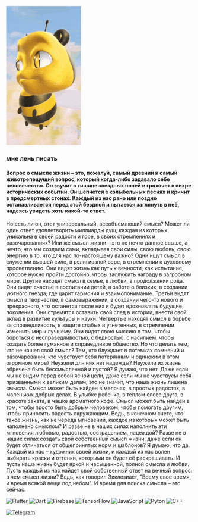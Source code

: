 ![Header](https://github.com/rtrtrturtr/rtrtrturtr/blob/main/assets/bee-rizz-bee-eyebrow.gif)

### мне лень писать

#### Вопрос о смысле жизни – это, пожалуй, самый древний и самый животрепещущий вопрос, который когда-либо задавало себе человечество. Он звучит в тишине звездных ночей и грохочет в вихре исторических событий. Он шепчется в колыбельных песнях и кричит в предсмертных стонах. Каждый из нас рано или поздно останавливается перед этой бездной и пытается заглянуть в неё, надеясь увидеть хоть какой-то ответ.
Но есть ли он, этот универсальный, всеобъемлющий смысл? Может ли один ответ удовлетворить миллиарды душ, каждая из которых уникальна в своей радости и горе, в своих стремлениях и разочарованиях? Или же смысл жизни – это не нечто данное свыше, а нечто, что мы создаем сами, вкладывая свои силы, свою любовь, свою энергию в то, что для нас по-настоящему важно?
Одни ищут смысл в служении высшей силе, в религиозной вере, в стремлении к духовному просветлению. Они видят жизнь как путь к вечности, как испытание, которое нужно пройти достойно, чтобы заслужить награду в загробном мире. Другие находят смысл в семье, в любви, в продолжении рода. Они видят счастье в воспитании детей, в заботе о близких, в создании уютного гнезда, где царит гармония и взаимопонимание. Третьи видят смысл в творчестве, в самовыражении, в создании чего-то нового и прекрасного, что останется после них и будет вдохновлять будущие поколения. Они стремятся оставить свой след в истории, внести свой вклад в развитие культуры и науки. Четвертые находят смысл в борьбе за справедливость, в защите слабых и угнетенных, в стремлении изменить мир к лучшему. Они видят свою миссию в том, чтобы бороться с несправедливостью, с бедностью, с насилием, чтобы создать более гуманное и справедливое общество.
Но что делать тем, кто не нашел свой смысл? Тем, кто блуждает в потемках сомнений и разочарований, кто чувствует себя потерянным и одиноким в этом огромном мире? Неужели для них нет надежды? Неужели их жизнь обречена быть бессмысленной и пустой?
Я думаю, что нет. Даже если мы не видим перед собой ясной цели, даже если мы не чувствуем себя призванными к великим делам, это не значит, что наша жизнь лишена смысла. Смысл может быть найден в мелочах, в простых радостях, в маленьких добрых делах. В улыбке ребенка, в теплом слове друга, в красоте заката, в чашке ароматного кофе. Смысл может быть найден в том, чтобы просто быть добрым человеком, чтобы помогать другим, чтобы приносить радость окружающим.
Ведь, в конечном счете, что такое жизнь, как не череда мгновений, каждое из которых может быть наполнено смыслом? И разве не в наших силах наполнить эти мгновения любовью, радостью, состраданием, надеждой? Разве не в наших силах создать свой собственный смысл жизни, даже если он будет отличаться от общепринятых норм и шаблонов?
Я думаю, что да. Каждый из нас – художник своей жизни, и каждый из нас волен выбирать краски и оттенки, которыми он будет её раскрашивать. И пусть наша жизнь будет яркой и насыщенной, полной смысла и любви. Пусть каждый из нас найдет свой собственный ответ на вечный вопрос: в чем смысл жизни? Ведь, как говорил Экклезиаст, "Всему свое время, и время всякой вещи под небом". И время для поиска смысла – это сейчас.

![Flutter](https://img.shields.io/badge/-Flutter-090909?style=for-the-badge&logo=flutter&logoColor=47C5FB)
![Dart](https://img.shields.io/badge/-Dart-090909?style=for-the-badge&logo=dart&logoColor=097CDB)
![Firebase](https://img.shields.io/badge/-Firebase-090909?style=for-the-badge&logo=firebase&logoColor=F8C52C)
![TensorFlow](https://img.shields.io/badge/-TensorFlow-090909?style=for-the-badge&logo=tensorflow&logoColor=F88C00)
![JavaScript](https://img.shields.io/badge/-JavaScript-090909?style=for-the-badge&logo=JavaScript&logoColor=E9D54D)
![Pyton](https://img.shields.io/badge/-Pyton-090909?style=for-the-badge&logo=pyton&logoColor=E5D3FF)
![C++](https://img.shields.io/badge/-C++-090909?style=for-the-badge&logo=C%2b%2b&logoColor=6296CC)


[![Telegram](https://img.shields.io/badge/-Telegram-090909?style=for-the-badge&logo=telegram&logoColor=27A0D9)](t.me/maeetv)